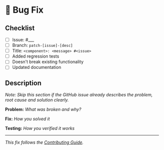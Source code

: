 # 🐛 Bug Fix

## Checklist
- [ ] Issue: #___
- [ ] Branch: `patch-[issue]-[desc]`
- [ ] Title: `<component>: <message> #<issue>`
- [ ] Added regression tests
- [ ] Doesn't break existing functionality
- [ ] Updated documentation

## Description

*Note: Skip this section if the GitHub issue already describes the problem, root cause and solution clearly.*

**Problem:**
*What was broken and why?*

**Fix:**
*How you solved it*

**Testing:**
*How you verified it works*

---
*This fix follows the [Contributing Guide](https://rucio.cern.ch/documentation/contributing/).*